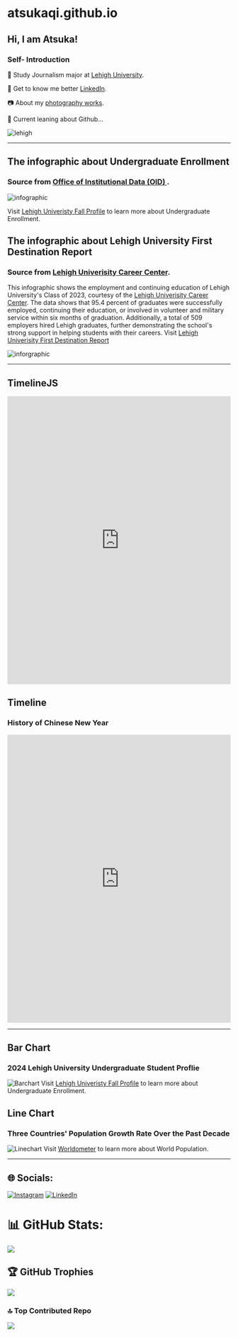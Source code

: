 # atsukaqi.github.io

## Hi, I am Atsuka!
### Self- Introduction

📖 Study Journalism major at [Lehigh University](https://www2.lehigh.edu/).

🙋 Get to know me better [LinkedIn](www.linkedin.com/in/atsukaqi44).

📷 About my [photography works](https://atsukaqi.wixsite.com/my-site-1).

🤔 Current leaning about Github...

![lehigh](https://github.com/atsukaqi/atsukaqi.github.io/blob/main/www.usnews.jpg?raw=true)



--------------------------------------
## The infographic about Undergraduate Enrollment
### Source from [Office of Institutional Data (OID) ](https://data.lehigh.edu/).

![infographic](https://github.com/atsukaqi/atsukaqi.github.io/blob/main/inforgraphic.png?raw=true)

Visit [Lehigh Univeristy Fall Profile](https://data.lehigh.edu/sites/data.lehigh.edu/files/LUprofile_2024.pdf) to learn more about Undergraduate Enrollment.


## The infographic about Lehigh University First Destination Report
### Source from [Lehigh Univerisity Career Center](https://careercenter.lehigh.edu/).
This infographic shows the employment and continuing education of Lehigh University's Class of 2023, courtesy of the [Lehigh Univerisity Career Center](https://careercenter.lehigh.edu/). The data shows that 95.4 percent of graduates were successfully employed, continuing their education, or involved in volunteer and military service within six months of graduation. Additionally, a total of 509 employers hired Lehigh graduates, further demonstrating the school's strong support in helping students with their careers. Visit [Lehigh Univerisity First Destination Report](https://www1.lehigh.edu/admissions/success-after-graduation)

![inforgraphic](https://github.com/atsukaqi/atsukaqi.github.io/blob/main/%E6%88%AA%E5%B1%8F2024-09-29%2016.40.30.png?raw=true)



--------------------------------------
## TimelineJS
<iframe src='https://cdn.knightlab.com/libs/timeline3/latest/embed/index.html?source=1vMc6KtQcyalfynanjxOnnrLSXYCcViQ_uw60BD-brkQ&font=Default&lang=en&initial_zoom=2&height=650' width='100%' height='650' webkitallowfullscreen mozallowfullscreen allowfullscreen frameborder='0'></iframe>


## Timeline
### History of Chinese New Year
<iframe src='https://cdn.knightlab.com/libs/timeline3/latest/embed/index.html?source=1SXjXBffD18frKWA69HgQotXyNU1AyPohtekgGXS3kzE&font=Default&lang=en&initial_zoom=2&height=650' width='100%' height='650' webkitallowfullscreen mozallowfullscreen allowfullscreen frameborder='0'></iframe>



--------------------------------------
## Bar Chart
### 2024 Lehigh University Undergraduate Student Proflie
![Barchart](https://github.com/atsukaqi/atsukaqi.github.io/blob/main/2024_Lehigh_University_Undergraduate_Student_Profile_Percentage_chartbuilder.png?raw=true)
Visit [Lehigh Univeristy Fall Profile](https://data.lehigh.edu/sites/data.lehigh.edu/files/LUprofile_2024.pdf) to learn more about Undergraduate Enrollment.


## Line Chart
### Three Countries' Population Growth Rate Over the Past Decade
![Linechart](https://github.com/atsukaqi/atsukaqi.github.io/blob/main/Three_Countries'_Population_Growth_Rate_Over_the_Past_Decade_India_China_United_States_chartbuilder.png?raw=true)
Visit [Worldometer](https://www.worldometers.info/world-population/population-by-country/) to learn more about World Population.


--------------------------------------
## 🌐 Socials:
[![Instagram](https://img.shields.io/badge/Instagram-%23E4405F.svg?logo=Instagram&logoColor=white)](https://instagram.com/atsukkkaqi4444) [![LinkedIn](https://img.shields.io/badge/LinkedIn-%230077B5.svg?logo=linkedin&logoColor=white)](https://linkedin.com/in/atsukaqi44) 

# 📊 GitHub Stats:
![](https://github-readme-stats.vercel.app/api?username=atsukaqi&theme=dark&hide_border=false&include_all_commits=false&count_private=false)<br/>

## 🏆 GitHub Trophies
![](https://github-profile-trophy.vercel.app/?username=atsukaqi&theme=monokai&no-frame=false&no-bg=true&margin-w=4)

### 🔝 Top Contributed Repo
![](https://github-contributor-stats.vercel.app/api?username=atsukaqi&limit=5&theme=monokai&combine_all_yearly_contributions=true)

